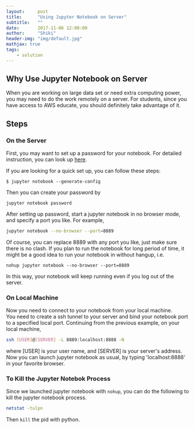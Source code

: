 ```yaml
---
layout:     post
title:      "Using Jupyter Notebook on Server"
subtitle:   ""
date:       2017-11-06 12:00:00
author:     "Shiki"
header-img: "img/default.jpg"
mathjax: true
tags:
    - solution
---
```

## Why Use Jupyter Notebook on Server

When you are working on large data set or need extra computing power, you may need to do the work remotely on a server. For students, since you have access to AWS educate, you should definitely take advantage of it.

## Steps

### On the Server

First, you may want to set up a password for your notebook. For detailed instruction, you can look up [here](http://jupyter-notebook.readthedocs.io/en/stable/public_server.html#notebook-server-security).  

If you are looking for a quick set up, you can follow these steps:  
```
$ jupyter notebook --generate-config
```
Then you can create your password by
```
jupyter notebook password
```

After setting up password, start a jupyter notebook in no browser mode, and specify a port you like. For example,   
```bash
jupyter notebook --no-browser --port=8889
```
Of course, you can replace 8889 with any port you like, just make sure there is no clash. 
If you plan to run the notebook for long period of time, it might be a good idea to run your notebook in without hangup, i.e.  
```
nohup jupyter notebook --no-browser --port=8889
```
In this way, your notebook will keep running even if you log out of the server.  


### On Local Machine
Now you need to connect to your notebook from your local machine.  
You need to create a ssh tunnel to your server and bind your notebook port to a specified local port. Continuing from the previous example, on your local machine, 
```bash
ssh [USER]@[SERVER] -L 8889:localhost:8888 -N
```
where [USER] is your user name, and [SERVER] is your server's address.  
Now you can launch jupyter notebook as usual, by typing 'localhost:8888' in your favorite browser.  

### To Kill the Jupyter Notebok Process
Since we launched jupyter notebook with ```nohup```, you can do the following to kill the jupyter notebook process. 
```bash
netstat -tulpn
```
Then ```kill``` the pid with python.  